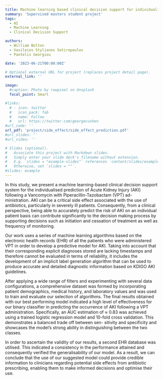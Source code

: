 ```yaml
---
title: Machine learning based clinical decision support for individualised antibiotic side effect prediction
summary: 'Supervised masters student project'
tags:
  - AI
  - Machine Learning
  - Clinical Decision Support

authors:
  - William Bolton
  - Vasileios Stylianos Sotiropoulos
  - Pantelis Georgiou

date: '2023-06-21T00:00:00Z'

# Optional external URL for project (replaces project detail page).
external_link: ''

image:
  #caption: Photo by rawpixel on Unsplash
  focal_point: Smart

#links:
  # - icon: twitter
  #   icon_pack: fab
  #   name: Follow
  #   url: https://twitter.com/georgecushen
#url_code: ''
url_pdf: 'project/side_effect/side_effect_prediction.pdf'
#url_slides: ''
#url_video: ''

# Slides (optional).
#   Associate this project with Markdown slides.
#   Simply enter your slide deck's filename without extension.
#   E.g. `slides = "example-slides"` references `content/slides/example-slides.md`.
#   Otherwise, set `slides = ""`.
#slides: example
---
```


In this study, we present a machine learning-based clinical decision support system for the individualised prediction of Acute Kidney Injury (AKI) following a Vancomycin with Piperacillin-Tazobactam (VPT) ad- ministration. AKI can be a critical side effect associated with the use of antibiotics, particularly in severely ill patients. Consequently, from a clinical perspective, being able to accurately predict the risk of AKI on an individual patient basis can contribute significantly to the decision making process by supporting decisions such as initiation and cessation of treatment as well as frequency of monitoring.

Our work uses a series of machine learning algorithms based on the electronic health records (EHR) of all the patients who were administered VPT in order to develop a predictive model for AKI. Taking into account that their corresponding explicit diagnoses stored are lacking timestamps and therefore cannot be evaluated in terms of reliability, it includes the development of an implicit label generation algorithm that can be used to produce accurate and detailed diagnostic information based on KDIGO AKI guidelines.

After applying a wide range of filters and experimenting with several data configurations, a comprehensive dataset was formed by incorporating patient demographics, medical history, and laboratory values and was used to train and evaluate our selection of algorithms. The final results obtained with our best performing model indicated a high level of effectiveness for our binary classifier in predicting the occurrence of AKI following a VPT administration. Specifically, an AUC estimation of ≈ 0.83 was achieved using a trained logistic regression model and 10-fold cross validation. This demonstrates a balanced trade off between sen- sitivity and specificity and showcases the model’s strong ability in distinguishing between the two classes.

In order to ascertain the validity of our results, a second EHR database was utilised. This indicated a consistency in the performance attained and consequently verified the generalisability of our model. As a result, we can conclude that the use of our suggested model could provide credible information to clinicians regarding potential side effects from antibiotic prescribing, enabling them to make informed decisions and optimise their use.
